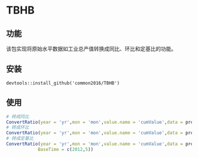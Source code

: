 # TBHB

## 功能

该包实现将原始水平数据如工业总产值转换成同比、环比和定基比的功能。

## 安装

```
devtools::install_github('common2016/TBHB')
```

## 使用

```R
# 转成同比
ConvertRatio(year = 'yr',mon = 'mon',value.name = 'cumValue',data = profit,to = 'TB')
# 转成环比
ConvertRatio(year = 'yr',mon = 'mon',value.name = 'cumValue',data = profit,to = 'HB')
# 转成定基比
ConvertRatio(year = 'yr',mon = 'mon',value.name = 'cumValue',data = profit,to = 'DJB',
            BaseTime = c(2012,5))
```

